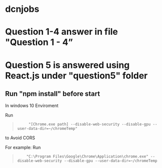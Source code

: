 # dcnjobs

# Question 1-4 answer in file "Question 1 - 4”

# Question 5 is answered using React.js under "question5" folder
## Run "npm install" before start 
In windows 10 Enviroment 

Run
>          "[Chrome.exe path] --disable-web-security --disable-gpu --user-data-dir=~/chromeTemp" 
to Avoid CORS 

For example: 
Run 
>         "C:\Program Files\Google\Chrome\Application\chrome.exe" --disable-web-security --disable-gpu --user-data-dir=~/chromeTemp

